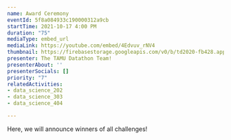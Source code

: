 ```yaml
---
name: Award Ceremony
eventId: 5f8a084933c190000312a9cb
startTime: 2021-10-17 4:00 PM
duration: "75"
mediaType: embed_url
mediaLink: https://youtube.com/embed/4Edvuv_rNV4
thumbnail: https://firebasestorage.googleapis.com/v0/b/td2020-fb428.appspot.com/o/EXMinrxWAAcdJ0M.jpg?alt=media&token=619451d2-80db-4fdb-8016-a5ded44d42be
presenter: The TAMU Datathon Team!
presenterAbout: ''
presenterSocials: []
priority: "7"
relatedActivities:
- data_science_202
- data_science_303
- data_science_404

---
```

Here, we will announce winners of all challenges!

